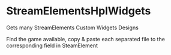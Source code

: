 # StreamElementsHplWidgets
Gets many StreamElements Custom Widgets Designs

Find the game available, copy & paste each separated file to the corresponding field in SteamElement
